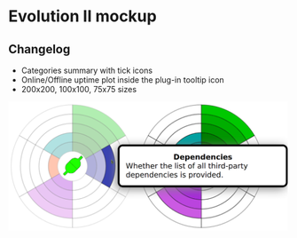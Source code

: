 # Evolution II mockup
## Changelog
- Categories summary with tick icons
- Online/Offline uptime plot inside the plug-in tooltip icon
- 200x200, 100x100, 75x75 sizes

![screenshot](screenshot.png)

